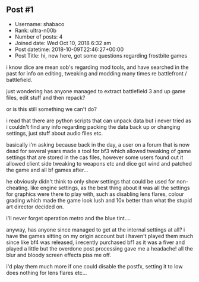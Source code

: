 ## Post #1
- Username: shabaco
- Rank: ultra-n00b
- Number of posts: 4
- Joined date: Wed Oct 10, 2018 6:32 am
- Post datetime: 2018-10-09T22:46:27+00:00
- Post Title: hi, new here, got some questions regarding frostbite games

i know dice are mean sob's regarding mod tools, and have searched in the past for info on editing, tweaking and modding many times re battlefront / battlefield.

just wondering has anyone managed to extract battlefield 3 and up game files, edit stuff and then repack?

or is this still something we can't do?

i read that there are python scripts that can unpack data but i never tried as i couldn't find any info regarding packing the data back up or changing settings, just stuff about audio files etc.

basically i'm asking because back in the day, a user on a forum that is now dead for several years made a tool for bf3 which allowed tweaking of game settings that are stored in the cas files, however some users found out it allowed client side tweaking to weapons etc and dice got wind and patched the game and all bf games after...

he obviously didn't think to only show settings that could be used for non-cheating. like engine settings, as the best thing about it was all the settings for graphics were there to play with, such as disabling lens flares, colour grading which made the game look lush and 10x better than what the stupid art director decided on.

i'll never forget operation metro and the blue tint....

anyway, has anyone since managed to get at the internal settings at all? i have the games sitting on my origin account but i haven't played them much since like bf4 was released, i recently purchased bf1 as it was a fiver and played a little but the overdone post processing gave me a headache! all the blur and bloody screen effects piss me off.

i'd play them much more if one could disable the postfx, setting it to low does nothing for lens flares etc...
